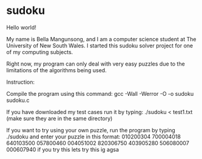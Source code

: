 # sudoku

Hello world!

My name is Bella Mangunsong, and I am a computer science student at The University of New South Wales. I started this sudoku solver project for one of my computing subjects.

Right now, my program can only deal with very easy puzzles due to the limitations of the algorithms being used.

Instruction:

Compile the program using this command:
gcc -Wall -Werror -O -o sudoku sudoku.c

If you have downloaded my test cases run it by typing:
./sudoku < test1.txt
(make sure they are in the same directory)

If you want to try using your own puzzle, run the program by typing ./sudoku and enter your puzzle in this format:
010200304
700004018
640103500
057800460
004051002
820306750
403905280
506080007
000607940
if you try this
lets try this
ig agsa
